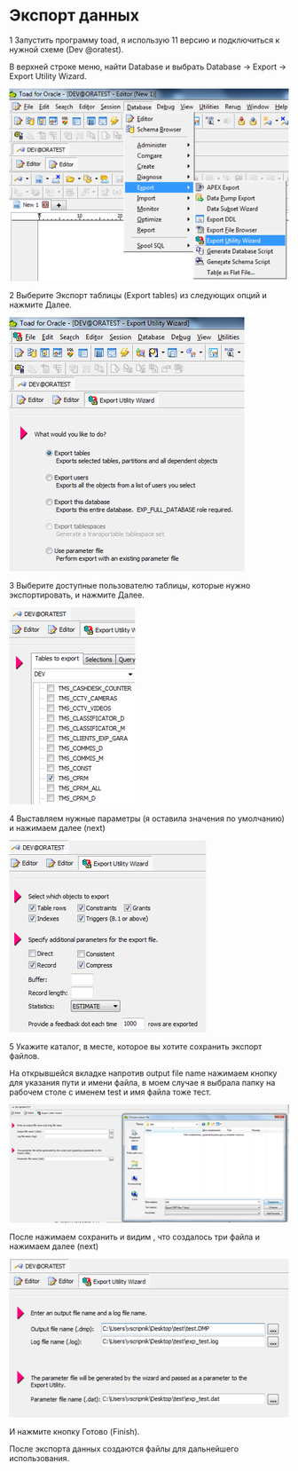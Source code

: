 # Экспорт данных

1 Запустить программу toad,  я использую 11 версию и подключиться к нужной схеме \(Dev @oratest\).

В верхней строке меню, найти Database и выбрать Database  -&gt; Export -&gt; Export Utility Wizard. 

![](../../.gitbook/assets/e1.png)

 2  Выберите Экспорт таблицы \(Export tables\) из следующих опций и нажмите Далее.

![](../../.gitbook/assets/e2.png)

 3 Выберите доступные пользователю таблицы, которые нужно экспортировать, и нажмите Далее. 

![](../../.gitbook/assets/e3.png)

 4 Выставляем нужные параметры \(я оставила значения по умолчанию\)  и нажимаем  далее \(next\)

![](../../.gitbook/assets/e4.png)

5  Укажите каталог, в месте, которое вы хотите сохранить экспорт файлов.

На открывшейся вкладке напротив output file name нажимаем кнопку для указания пути и имени файла, в моем случае я выбрала папку на рабочем столе с именем test и имя файла тоже тест.

![](../../.gitbook/assets/e6.png)

 После нажимаем сохранить и видим , что создалось три файла и нажимаем  далее \(next\)

![](../../.gitbook/assets/e7.png)

И нажмите кнопку Готово  \(Finish\).

После экспорта данных создаются файлы для дальнейшего использования.

